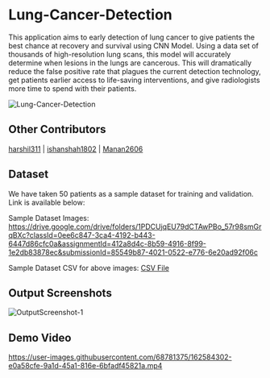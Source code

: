 # Lung-Cancer-Detection

This application aims to early detection of lung cancer to give patients the best chance at recovery and survival using CNN Model. Using a data set of thousands of high-resolution lung scans, this model will accurately determine when lesions in the lungs are cancerous. This will dramatically reduce the false positive rate that plagues the current detection technology, get patients earlier access to life-saving interventions, and give radiologists more time to spend with their patients.

![Lung-Cancer-Detection](https://user-images.githubusercontent.com/68781375/162584408-450580c0-3354-470b-a69c-180a19802fd4.jpg)

## Other Contributors

[harshil311](https://github.com/harshil311) | [ishanshah1802](https://github.com/ishanshah1802) | [Manan2606](https://github.com/Manan2606)

## Dataset

We have taken 50 patients as a sample dataset for training and validation. Link is available below: 

Sample Dataset Images: https://drive.google.com/drive/folders/1PDCUjqEU79dCTAwPBo_57r98smGrqBXc?classId=0ee6c847-3ca4-4192-b443-6447d86cfc0a&assignmentId=412a8d4c-8b59-4916-8f99-1e2db83878ec&submissionId=85549b87-4021-0522-e776-6e20ad92f06c

Sample Dataset CSV for above images: [CSV File](https://github.com/Priyansh42/Lung-Cancer-Detection/blob/main/stage1_labels.csv)

## Output Screenshots

![OutputScreenshot-1](https://user-images.githubusercontent.com/68781375/162584315-359fba81-6827-437f-ab54-b8dee534f1d8.JPG)

## Demo Video

https://user-images.githubusercontent.com/68781375/162584302-e0a58cfe-9a1d-45a1-816e-6bfadf45821a.mp4
